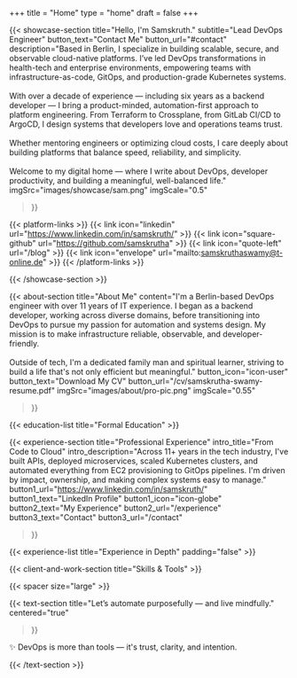 +++
title =  "Home"
type = "home"
draft = false
+++

{{< showcase-section
    title="Hello, I'm Samskruth."
    subtitle="Lead DevOps Engineer"
    button_text="Contact Me"
    button_url="#contact"
    description="Based in Berlin, I specialize in building scalable, secure, and observable cloud-native platforms. I’ve led DevOps transformations in health-tech and enterprise environments, empowering teams with infrastructure-as-code, GitOps, and production-grade Kubernetes systems.<br/><br/>With over a decade of experience — including six years as a backend developer — I bring a product-minded, automation-first approach to platform engineering. From Terraform to Crossplane, from GitLab CI/CD to ArgoCD, I design systems that developers love and operations teams trust.<br/><br/>Whether mentoring engineers or optimizing cloud costs, I care deeply about building platforms that balance speed, reliability, and simplicity.<br/><br/>Welcome to my digital home — where I write about DevOps, developer productivity, and building a meaningful, well-balanced life."
    imgSrc="images/showcase/sam.png"
    imgScale="0.5"
 >}}


{{< platform-links >}}
    {{< link icon="linkedin" url="https://www.linkedin.com/in/samskruth/" >}}
    {{< link icon="square-github" url="https://github.com/samskrutha" >}}
    {{< link icon="quote-left" url="/blog" >}}
    {{< link icon="envelope" url="mailto:samskruthaswamy@t-online.de" >}}
{{< /platform-links >}}

{{< /showcase-section >}}

{{< about-section
    title="About Me"
    content="I'm a Berlin-based DevOps engineer with over 11 years of IT experience. I began as a backend developer, working across diverse domains, before transitioning into DevOps to pursue my passion for automation and systems design. My mission is to make infrastructure reliable, observable, and developer-friendly.<br/><br/>Outside of tech, I'm a dedicated family man and spiritual learner, striving to build a life that's not only efficient but meaningful."
    button_icon="icon-user"
    button_text="Download My CV"
    button_url="/cv/samskrutha-swamy-resume.pdf"
    imgSrc="images/about/pro-pic.png"
    imgScale="0.55"
 >}}

{{< education-list
    title="Formal Education" >}}

{{< experience-section
    title="Professional Experience"
    intro_title="From Code to Cloud"
    intro_description="Across 11+ years in the tech industry, I've built APIs, deployed microservices, scaled Kubernetes clusters, and automated everything from EC2 provisioning to GitOps pipelines. I'm driven by impact, ownership, and making complex systems easy to manage."
    button1_url="https://www.linkedin.com/in/samskruth/"
    button1_text="LinkedIn Profile"
    button1_icon="icon-globe"
    button2_text="My Experience"
    button2_url="/experience"
    button3_text="Contact"
    button3_url="/contact"
>}}

{{< experience-list
    title="Experience in Depth"
    padding="false" >}}

{{< client-and-work-section
    title="Skills & Tools" >}}
<!-- 
{{< testimonial-section
    title="What Colleagues Say" >}} -->

{{< spacer size="large" >}}

<!-- ## Extra Section -->

<!-- I’m currently publishing a series of DevOps-focused blogs including:
- **Terraform in production**
- **Debugging Helm in Kubernetes**
- **How I transitioned from Backend to DevOps**

Let me know what you'd like to read next.

{{< spacer size="small" >}} -->

{{< text-section
title="Let’s automate purposefully — and live mindfully."
centered="true"
>}}

✨ DevOps is more than tools — it's trust, clarity, and intention.

{{< /text-section >}}
